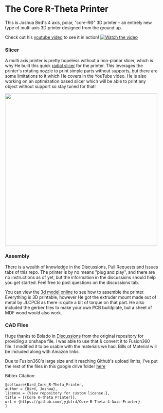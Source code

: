 # The Core R-Theta Printer

This is Joshua Bird's 4 axis, polar, "core-RΘ" 3D printer – an entirely new type of multi axis 3D printer designed from the ground up. 

Check out his [youtube video](https://www.youtube.com/watch?v=VEgwnhLHy3g) to see it in action!
[![Watch the video](https://github.com/user-attachments/assets/1704345d-5ec4-4803-8fbe-49bbeaa76b13)](https://www.youtube.com/watch?v=VEgwnhLHy3g)


### Slicer
A multi axis printer is pretty hopeless without a non-planar slicer, which is why He built this quick [radial slicer](https://github.com/jyjblrd/Radial_Non_Planar_Slicer) for the printer. This leverages the printer's rotating nozzle to print simple parts without supports, but there are some limitations to it which He covers in the YouTube video. He is also working on an optimization based slicer which will be able to print any object without support so stay tuned for that!

<img src="https://github.com/user-attachments/assets/190a966d-61a4-4c94-bd4a-7c1860c525db" width="500" />

### Assembly
There is a wealth of knowledge in the Discussions, Pull Requests and Issues tabs of this repo. The printer is by no means "plug and play", and there are no instructions as of yet, but the information in the discussions should help you get started. Feel free to post questions on the discussions tab.

You can view the [3d model online](https://a360.co/3VdXkRY) to see how to assemble the printer. Everything is 3D printable, however He got the extruder mount made out of metal by JLCPCB as there is quite a bit of torque on that part. He also included the gerber files to make your own PCB buildplate, but a sheet of MDF wood would also work.

### CAD Files
Huge thanks to Bolado in [Discussions](https://github.com/jyjblrd/Core-R-Theta-4-Axis-Printer/discussions/49/) from the original repository for providing a onshape file.  I was able to use that & convert it to Fusion360 file. I modified it to be usable with the materials we had. Bills of Material will be included along with Amazon links.

Due to Fusion360's large size and it reaching Github's upload limits, I've put the rest of the files in this google drive folder [here](https://drive.google.com/drive/folders/1hgXQBZUpwzEBBKnLD_uq1bWmzUTH4E2e?usp=sharing)


Bibtex Citation:
```
@software{Bird_Core_R-Theta_Printer,
author = {Bird, Joshua},
license = {View repository for custom license.},
title = {{Core R-Theta Printer}},
url = {https://github.com/jyjblrd/Core-R-Theta-4-Axis-Printer}
}
```
